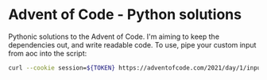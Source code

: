 Advent of Code - Python solutions
=================================

Pythonic solutions to the Advent of Code. I'm aiming to keep the dependencies out, and write readable code. To use, pipe your custom input from aoc into the script:

```bash
curl --cookie session=${TOKEN} https://adventofcode.com/2021/day/1/input | python 2021/day01.py
```

